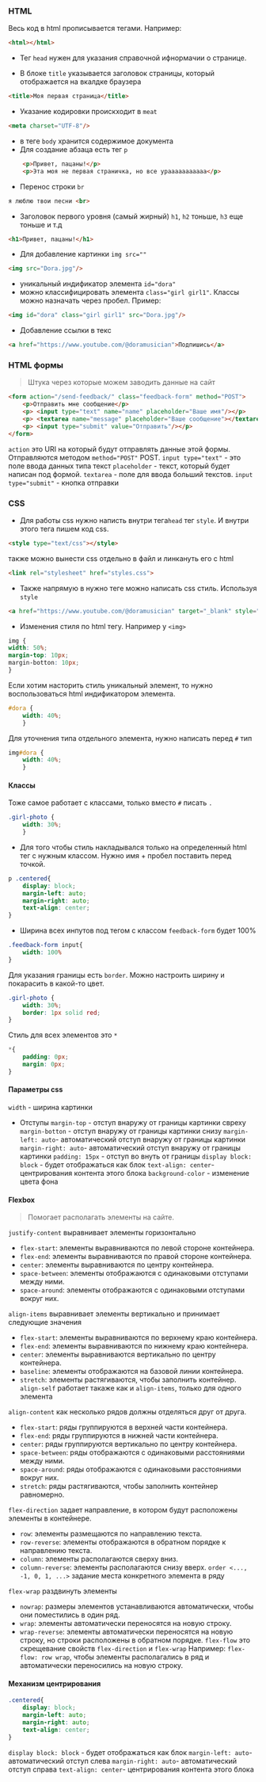 ### HTML
Весь код в html прописывается тегами. 
Например:
```html
<html></html>
```

- Тег `head` нужен для указания справочной ифнормачии о странице. 

- В блоке `title` указывается заголовок страницы, который отображается на вкалдке браузера
```html
<title>Моя первая страница</title>
```

- Указание кодировки проискходит в `meat` 
```html
<meta charset="UTF-8"/>
```

- в теге `body` хранится содержимое документа
- Для создание абзаца есть тег `p` 
```html
    <p>Привет, пацаны!</p>
    <p>Эта моя не первая страничка, но все урааааааааааа</p>
```

- Перенос строки `br`
```html
я люблю твои песни <br>
```

- Заголовок первого уровня (самый жирный) `h1`, `h2` тоньше, `h3` еще тоньше и т.д
```html
<h1>Привет, пацаны!</h1>
```

- Для добавление картинки `img src=""`
```html
<img src="Dora.jpg"/>
```

- уникальный индификатор элемента `id="dora"`
- можно классифицировать элемента `class="girl girl1"`. Классы можно назначать через пробел.
Пример:
```html
<img id="dora" class="girl girl1" src="Dora.jpg"/>
```

- Добавление ссылки в текс
```html
<a href="https://www.youtube.com/@doramusician">Подпишись</a>
```

### HTML формы

>Штука через которые можем заводить данные на сайт

```html
<form action="/send-feedback/" class="feedback-form" method="POST">
    <p>Отправить мне сообщение</p>
    <p> <input type="text" name="name" placeholder="Ваше имя"/></p>
    <p> <textarea name="message" placeholder="Ваше сообщение"></textarea></p>
    <p> <input type="submit" value="Отправить"/></p>
</form>
```

`action` это URI на который будут отправлять данные этой формы. Отправляются методом `method="POST"` POST. 
`input type="text"` - это поле ввода данных типа текст
`placeholder` - текст, который будет написан под формой. 
`textarea` - поле для ввода больший текстов. 
`input type="submit"` - кнопка отправки

### CSS
- Для работы css нужно написть внутри тега`head` тег `style`. И внутри этого тега пишем код css. 
```html
<style type="text/css"></style>
```
также можно вынести css отдельно в файл и линкануть его с html
```html
<link rel="stylesheet" href="styles.css">
```

- Также напрямую в нужно теге можно написать css стиль. Используя `style`
```html
<a href="https://www.youtube.com/@doramusician" target="_blank" style="font-size: 20px">Подпишись</a>
```

- Изменения стиля по html тегу. Например у `<img>`
```css
img {
width: 50%;
margin-top: 10px;
margin-botton: 10px;
}
```

Если хотим насторить стиль уникальный элемент, то нужно воспользоваться html индификатором элемента. 
```css
#dora {
	width: 40%;
	}
```
Для уточнения типа отдельного элемента, нужно написать перед `#` тип
```css
img#dora {
	width: 40%;
	}
```
#### Классы
Тоже самое работает с классами, только вместо `#` писать `.`
```css
.girl-photo {
	width: 30%;
    }
```
- Для того чтобы стиль накладывался только на определенный html тег с нужным классом. Нужно имя + пробел поставить перед точкой.
```css
p .centered{
	display: block;
	margin-left: auto;
	margin-right: auto;
	text-align: center;
}
```

- Ширина всех инпутов под тегом с классом `feedback-form` будет 100%
```css
.feedback-form input{
    width: 100%
}
```
Для указания границы есть `border`. Можно настроить ширину и покарасить в какой-то цвет. 
```css
.girl-photo {
	width: 30%;
	border: 1px solid red;
}
```

Стиль для всех элементов это `*`
```css
*{
	padding: 0px;
	margin: 0px;
}
```
#### Параметры css
`width` - ширина картинки
- Отступы
	`mаrgin-top` - отступ внаружу от границы картинки свреху 
	`margin-botton` - отступ внаружу от границы картинки снизу
	`margin-left: auto`- автоматический отступ внаружу от границы картинки
	`margin-right: auto`- автоматический отступ внаружу от границы картинки
	`padding: 15px` - отступ во внуть от границы
`display block: block` - будет отображаться как блок
`text-align: center`- центрирования контента этого блока
`background-color` - изменение цвета фона

#### Flexbox
>Помогает располагать элементы на сайте.

`justify-content` выравнивает элементы горизонтально
- `flex-start`: элементы выравниваются по левой стороне контейнера.
- `flex-end`: элементы выравниваются по правой стороне контейнера.
- `center`: элементы выравниваются по центру контейнера.
- `space-between`: элементы отображаются с одинаковыми отступами между ними.
- `space-around`: элементы отображаются с одинаковыми отступами вокруг них.

`align-items` выравнивает элементы вертикально и принимает следующие значения
- `flex-start`: элементы выравниваются по верхнему краю контейнера.
- `flex-end`: элементы выравниваются по нижнему краю контейнера.
- `center`: элементы выравниваются вертикально по центру контейнера.
- `baseline`: элементы отображаются на базовой линии контейнера.
- `stretch`: элементы растягиваются, чтобы заполнить контейнер.
`align-self` работает такаже как и `align-items`, только для одного элемента

`align-content` как несколько рядов должны отделяться друг от друга.
- `flex-start`: ряды группируются в верхней части контейнера.
- `flex-end`: ряды группируются в нижней части контейнера.
- `center`: ряды группируются вертикально по центру контейнера.
- `space-between`: ряды отображаются с одинаковыми расстояниями между ними.
- `space-around`: ряды отображаются с одинаковыми расстояниями вокруг них.
- `stretch`: ряды растягиваются, чтобы заполнить контейнер равномерно.

`flex-direction` задает направление, в котором будут расположены элементы в контейнере.
- `row`: элементы размещаются по направлению текста.
- `row-reverse`: элементы отображаются в обратном порядке к направлению текста.
- `column`: элементы располагаются сверху вниз.
- `column-reverse`: элементы располагаются снизу вверх.
`order <..., -1, 0, 1, ...>` задание места конкретного элемента в ряду

`flex-wrap` раздвинуть элементы
- `nowrap`: размеры элементов устанавливаются автоматически, чтобы они поместились в один ряд.
- `wrap`: элементы автоматически переносятся на новую строку.
- `wrap-reverse`: элементы автоматически переносятся на новую строку, но строки расположены в обратном порядке.
`flex-flow` это скрещевание свойств `flex-direction` и `flex-wrap`
Например:
`flex-flow: row wrap`, чтобы элементы располагались в ряд и автоматически переносились на новую строку.
#### Механизм центрирования
```css
.centered{
	display: block;
	margin-left: auto;
	margin-right: auto;
	text-align: center;
}
```
`display block: block` - будет отображаться как блок
`margin-left: auto`- автоматический отступ слева
`margin-right: auto`- автоматический отступ справа
`text-align: center`- центрирования контента этого блока